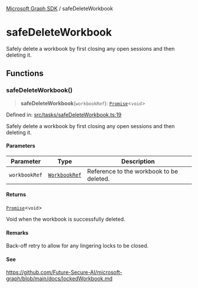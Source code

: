 [Microsoft Graph SDK](README.md) / safeDeleteWorkbook

# safeDeleteWorkbook

Safely delete a workbook by first closing any open sessions and then deleting it.

## Functions

### safeDeleteWorkbook()

> **safeDeleteWorkbook**(`workbookRef`): [`Promise`](https://developer.mozilla.org/docs/Web/JavaScript/Reference/Global_Objects/Promise)\<`void`\>

Defined in: [src/tasks/safeDeleteWorkbook.ts:19](https://github.com/Future-Secure-AI/microsoft-graph/blob/main/src/tasks/safeDeleteWorkbook.ts#L19)

Safely delete a workbook by first closing any open sessions and then deleting it.

#### Parameters

| Parameter | Type | Description |
| ------ | ------ | ------ |
| `workbookRef` | [`WorkbookRef`](WorkbookRef.md#workbookref) | Reference to the workbook to be deleted. |

#### Returns

[`Promise`](https://developer.mozilla.org/docs/Web/JavaScript/Reference/Global_Objects/Promise)\<`void`\>

Void when the workbook is successfully deleted.

#### Remarks

Back-off retry to allow for any lingering locks to be closed.

#### See

https://github.com/Future-Secure-AI/microsoft-graph/blob/main/docs/lockedWorkbook.md
